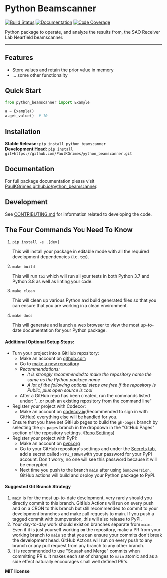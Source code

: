 # Python Beamscanner

[![Build Status](https://github.com/PaulKGrimes/python_beamscanner/workflows/Build%20Main/badge.svg)](https://github.com/PaulKGrimes/python_beamscanner/actions)
[![Documentation](https://github.com/PaulKGrimes/python_beamscanner/workflows/Documentation/badge.svg)](https://PaulKGrimes.github.io/python_beamscanner/)
[![Code Coverage](https://codecov.io/gh/PaulKGrimes/python_beamscanner/branch/main/graph/badge.svg)](https://codecov.io/gh/PaulKGrimes/python_beamscanner)

Python package to operate, and analyze the results from, the SAO Receiver Lab Nearfield beamscanner.

---

## Features

-   Store values and retain the prior value in memory
-   ... some other functionality

## Quick Start

```python
from python_beamscanner import Example

a = Example()
a.get_value()  # 10
```

## Installation

**Stable Release:** `pip install python_beamscanner`<br>
**Development Head:** `pip install git+https://github.com/PaulKGrimes/python_beamscanner.git`

## Documentation

For full package documentation please visit [PaulKGrimes.github.io/python_beamscanner](https://PaulKGrimes.github.io/python_beamscanner).

## Development

See [CONTRIBUTING.md](CONTRIBUTING.md) for information related to developing the code.

## The Four Commands You Need To Know

1. `pip install -e .[dev]`

    This will install your package in editable mode with all the required development
    dependencies (i.e. `tox`).

2. `make build`

    This will run `tox` which will run all your tests in both Python 3.7
    and Python 3.8 as well as linting your code.

3. `make clean`

    This will clean up various Python and build generated files so that you can ensure
    that you are working in a clean environment.

4. `make docs`

    This will generate and launch a web browser to view the most up-to-date
    documentation for your Python package.

#### Additional Optional Setup Steps:

-   Turn your project into a GitHub repository:
    -   Make an account on [github.com](https://github.com)
    -   Go to [make a new repository](https://github.com/new)
    -   _Recommendations:_
        -   _It is strongly recommended to make the repository name the same as the Python
            package name_
        -   _A lot of the following optional steps are *free* if the repository is Public,
            plus open source is cool_
    -   After a GitHub repo has been created, run the commands listed under:
        "...or push an existing repository from the command line"
-   Register your project with Codecov:
    -   Make an account on [codecov.io](https://codecov.io)(Recommended to sign in with GitHub)
        everything else will be handled for you.
-   Ensure that you have set GitHub pages to build the `gh-pages` branch by selecting the
    `gh-pages` branch in the dropdown in the "GitHub Pages" section of the repository settings.
    ([Repo Settings](https://github.com/PaulKGrimes/python_beamscanner/settings))
-   Register your project with PyPI:
    -   Make an account on [pypi.org](https://pypi.org)
    -   Go to your GitHub repository's settings and under the
        [Secrets tab](https://github.com/PaulKGrimes/python_beamscanner/settings/secrets/actions),
        add a secret called `PYPI_TOKEN` with your password for your PyPI account.
        Don't worry, no one will see this password because it will be encrypted.
    -   Next time you push to the branch `main` after using `bump2version`, GitHub
        actions will build and deploy your Python package to PyPI.

#### Suggested Git Branch Strategy

1. `main` is for the most up-to-date development, very rarely should you directly
   commit to this branch. GitHub Actions will run on every push and on a CRON to this
   branch but still recommended to commit to your development branches and make pull
   requests to main. If you push a tagged commit with bumpversion, this will also release to PyPI.
2. Your day-to-day work should exist on branches separate from `main`. Even if it is
   just yourself working on the repository, make a PR from your working branch to `main`
   so that you can ensure your commits don't break the development head. GitHub Actions
   will run on every push to any branch or any pull request from any branch to any other
   branch.
3. It is recommended to use "Squash and Merge" commits when committing PR's. It makes
   each set of changes to `main` atomic and as a side effect naturally encourages small
   well defined PR's.


**MIT license**

